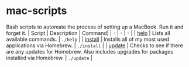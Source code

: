 # mac-scripts
Bash scripts to automate the process of setting up a MacBook. Run it and forget it.
| Script | Description | Command|
| - | - | - |
| [help](./help) | Lists all available commands. | `./help` |
| [install](./help) | Installs all of my most used applications via Homebrew. | `./install` |
| [update](./update) | Checks to see if there are any updates for Homebrew. Also includes upgrades for packages installed via Homebrew. | `./update` |
